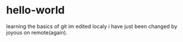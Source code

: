 # hello-world
learning the basics of git
im edited localy
i have just been changed by joyous on remote(again).
